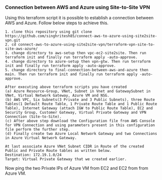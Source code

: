 ### Connection between AWS and Azure using Site-to-Site VPN
Using this terraform script it is possible to establish a connection between AWS and Azure. Follow below steps to achieve this. 
```
1. clone this repository using git clone https://github.com/singhritesh85/connect-aws-to-azure-using-site2site-vpn.git
2. cd connect-aws-to-azure-using-site2site-vpn/terraform-vpn-site-to-site-aws-azure/
3. change directory to aws-setup then vpc-ec2-site2site. Then run terraform init and finally run terraform apply -auto-approve.
4. change directory to azure-setup then vpn-gtw. Then run terraform init and finally run terraform apply -auto-approve.
5. change directory to final-connection-between-aws-and-azure then main. Then run terraform init and finally run terraform apply -auto-approve.
```
```
After executing above terraform scripts you have created
(a) Azure Resource-Group, VNet, Subnet in Vnet and GatewaySubnet in VNet, Virtual Network Gateway, Azure VM and NSG.
(b) AWS VPC, Six Subnets(3 Private and 3 Public Subnets), three Route Tables(1 Default Route Table, 1 Private Route Table and 1 Public Route Table), Internet Gateway (attach IGW to Public Route Table), EC2 and Security Group, Customer Gateway, Virtual Private Gateway and VPN Connection (Site-to-Site).
(c) After above step download the Configuration file from AWS Console for VPN Connection and using parameters present in this configuration file perform the further step.
(d) Finally create two Azure Local Network Gateway and two Connections in Azure Virtual Network Gateway.  
```
```
At last associate Azure VNet Subnet CIDR in Route of the created Public and Private Route tables as written below.
Destination: 172.19.1.0/24
Target: Virtual Private Gateway that we created earlier.
```
Now ping the two Private IPs of Azure VM from EC2 and EC2 from from Azure VM.
